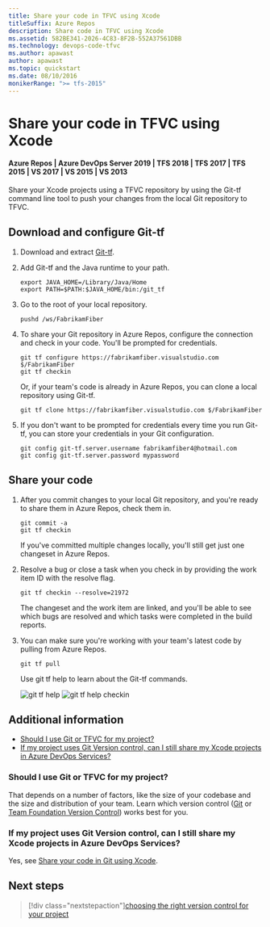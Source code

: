 ```yaml
---
title: Share your code in TFVC using Xcode
titleSuffix: Azure Repos
description: Share code in TFVC using Xcode
ms.assetid: 582BE341-2026-4C83-8F2B-552A37561DBB
ms.technology: devops-code-tfvc
ms.author: apawast
author: apawast
ms.topic: quickstart
ms.date: 08/10/2016
monikerRange: ">= tfs-2015"
---
```


# Share your code in TFVC using Xcode

#### Azure Repos | Azure DevOps Server 2019 | TFS 2018 | TFS 2017 | TFS 2015 | VS 2017 | VS 2015 | VS 2013

Share your Xcode projects using a TFVC repository by using the Git-tf command line tool to push your changes from the local Git repository to TFVC.

## Download and configure Git-tf

1. Download and extract [Git-tf](https://go.microsoft.com/fwlink/p/?LinkId=261658).

2. Add Git-tf and the Java runtime to your path.

   ```
   export JAVA_HOME=/Library/Java/Home
   export PATH=$PATH:$JAVA_HOME/bin:/git_tf
   ```

3. Go to the root of your local repository.

   ```
   pushd /ws/FabrikamFiber
   ```

4. To share your Git repository in Azure Repos, configure the connection and check in your code. You'll be prompted for credentials.

   ```
   git tf configure https://fabrikamfiber.visualstudio.com $/FabrikamFiber
   git tf checkin
   ```

   Or, if your team's code is already in Azure Repos, you can clone a local repository using Git-tf.

   ```
   git tf clone https://fabrikamfiber.visualstudio.com $/FabrikamFiber
   ```

5. If you don't want to be prompted for credentials every time you run Git-tf, you can store your credentials in your Git configuration.

   ```
   git config git-tf.server.username fabrikamfiber4@hotmail.com
   git config git-tf.server.password mypassword
   ```

## Share your code

1. After you commit changes to your local Git repository, and you're ready to share them in Azure Repos, check them in.

   ```
   git commit -a
   git tf checkin
   ```

   If you've committed multiple changes locally, you'll still get just one changeset in Azure Repos.

2. Resolve a bug or close a task when you check in by providing the work item ID with the resolve flag.

   ```
   git tf checkin --resolve=21972
   ```

   The changeset and the work item are linked, and you'll be able to see which bugs are resolved and which tasks were completed in the build reports.

3. You can make sure you're working with your team's latest code by pulling from Azure Repos.

   ```
   git tf pull
   ```

   Use git tf help to learn about the Git-tf commands.

   ![git tf help](./media/share-your-code-in-tfvc-xcode/git-tf-help.png)
   ![git tf help checkin](./media/share-your-code-in-tfvc-xcode/git-tf-help-checkin.png)

## Additional information

- [Should I use Git or TFVC for my project?](#should-i-use-git-or-tfvc-for-my-project)
- [If my project uses Git Version control, can I still share my Xcode projects in Azure DevOps Services?](#if-my-project-uses-git-version-control-can-i-still-share-my-xcode-projects-in-azure-devops-services)

### Should I use Git or TFVC for my project?

That depends on a number of factors, like the size of your codebase and the size and distribution of your team.
Learn which version control ([Git](../../repos/git/index.yml) or [Team Foundation Version Control](overview.md))
works best for you.

### If my project uses Git Version control, can I still share my Xcode projects in Azure DevOps Services?

Yes, see [Share your code in Git using Xcode](../../repos/git/share-your-code-in-git-xcode.md).

## Next steps

> [!div class="nextstepaction"][choosing the right version control for your project](comparison-git-tfvc.md)
